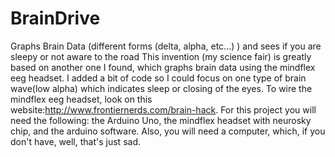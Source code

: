 # BrainDrive
Graphs Brain Data (different forms (delta, alpha, etc...) ) and sees if you are sleepy or not aware to the road
This invention (my science fair) is greatly based on another one I found, which graphs brain data using the mindflex eeg headset. 
I added a bit of code so I could focus on one type of brain wave(low alpha) which indicates sleep or closing of the eyes.
To wire the mindflex eeg headset, look on this website:http://www.frontiernerds.com/brain-hack. 
For this project you will need the following: the Arduino Uno, the mindflex headset with neurosky chip, and the arduino software. Also, 
you will need a computer, which, if you don't have, well, that's just sad.
